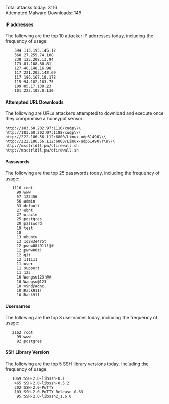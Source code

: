 Total attacks today: 3116  
Attempted Malware Downloads: 149 

#### IP addresses
The following are the top 10 attacker IP addresses today, including the frequency of usage:
```
    594 113.195.145.12
    368 27.255.74.108
    238 125.208.13.94
    173 81.108.80.81
    127 46.148.16.98
    117 221.203.142.69
    117 186.167.18.178
    115 94.182.163.75
    109 85.17.138.23
    101 223.105.0.130
```

#### Attempted URL Downloads
The following are URLs attackers attempted to download and execute once they compromise a honeypot sensor:
```
http://183.60.202.97:1110/xudp\\\
http://183.60.202.97:1188/xudp\\\
http://222.186.56.112:6800/Linux-udp61490\\\
http://222.186.56.112:6800/Linux-udp61490\r\n\\\
http://msctrldll.pw/cfirewall.sh
http://msctrldll.pw/dfirewall.sh
```

#### Passwords
The following are the top 25 passwords today, including the frequency of usage:
```
   1116 root
     99 www
     57 123456
     56 admin
     33 default
     27 ubnt
     27 oracle
     25 postgres
     20 password
     19 test
     18 
     13 ubuntu
     13 1q2w3e4r5t
     12 pwnw00t911!@#
     12 pwnw00t!
     12 git
     12 111111
     11 user
     11 support
     11 123
     10 Wangsu123!@#
     10 Wangsu@123
     10 v9nd@#dnc.
     10 Rack911!
     10 Rack911
```

#### Usernames
The following are the top 3 usernames today, including the frequency of usage:
```
   2162 root
     99 www
     92 postgres
```

#### SSH Library Version
The following are the top 5 SSH library versions today, including the frequency of usage:
```
   1069 SSH-2.0-libssh-0.1
    465 SSH-2.0-libssh-0.5.2
    202 SSH-2.0-PuTTY
    103 SSH-2.0-PuTTY_Release_0.63
     95 SSH-2.0-libssh2_1.6.0
```
